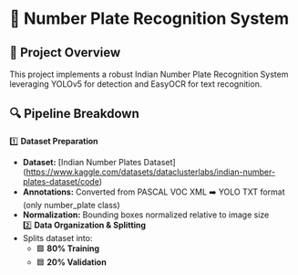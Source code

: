 # 🚗 Number Plate Recognition System
## 🎯 Project Overview
This project implements a robust Indian Number Plate Recognition System leveraging YOLOv5 for detection and EasyOCR for text recognition.
## 🔍 Pipeline Breakdown
1️⃣ **Dataset Preparation** <br>
- **Dataset:** [Indian Number Plates Dataset] (https://www.kaggle.com/datasets/dataclusterlabs/indian-number-plates-dataset/code)
- **Annotations:** Converted from PASCAL VOC XML ➡️ YOLO TXT format (only number_plate class)
- **Normalization:** Bounding boxes normalized relative to image size<br>
2️⃣ **Data Organization & Splitting**
- Splits dataset into:
  - 🟩 **80% Training**
  - 🟦 **20% Validation**
